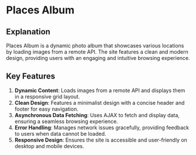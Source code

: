 # Places Album

## Explanation

Places Album is a dynamic photo album that showcases various locations by loading images from a remote API. The site features a clean and modern design, providing users with an engaging and intuitive browsing experience.

## Key Features

1. **Dynamic Content**: Loads images from a remote API and displays them in a responsive grid layout.
2. **Clean Design**: Features a minimalist design with a concise header and footer for easy navigation.
3. **Asynchronous Data Fetching**: Uses AJAX to fetch and display data, ensuring a seamless browsing experience.
4. **Error Handling**: Manages network issues gracefully, providing feedback to users when data cannot be loaded.
5. **Responsive Design**: Ensures the site is accessible and user-friendly on desktop and mobile devices.
